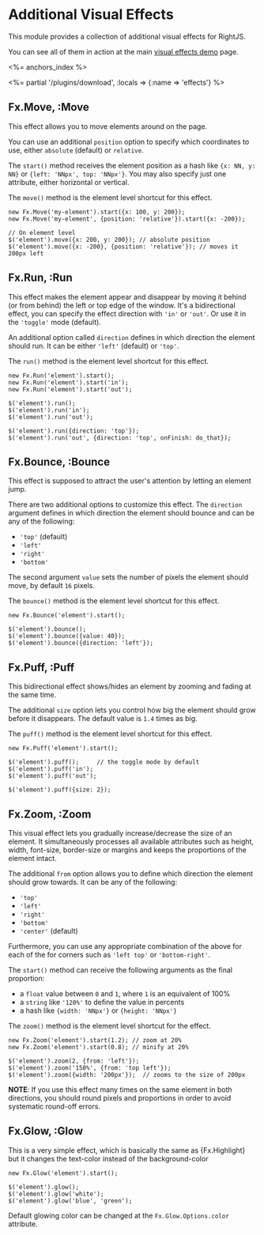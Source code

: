 # Additional Visual Effects

This module provides a collection of additional visual effects for RightJS.

You can see all of them in action at the main [visual effects demo](/fx-demo) page.

<%= anchors_index %>

<%= partial '/plugins/download', :locals => {:name => 'effects'} %>


## Fx.Move, :Move

This effect allows you to move elements around on the page.

You can use an additional `position` option to specify which coordinates to use,
either `absolute` (default) or `relative`.

The `start()` method receives the element position as a hash like `{x: NN, y: NN}`
or `{left: 'NNpx', top: 'NNpx'}`. You may also specify just one attribute, either
horizontal or vertical.

The `move()` method is the element level shortcut for this effect.

    new Fx.Move('my-element').start({x: 100, y: 200});
    new Fx.Move('my-element', {position: 'relative'}).start({x: -200});

    // On element level
    $('element').move({x: 200, y: 200}); // absolute position
    $('element').move({x: -200}, {position: 'relative'}); // moves it 200px left


## Fx.Run, :Run

This effect makes the element appear and disappear by moving it behind (or from behind) the left
or top edge of the window. It's a bidirectional effect, you can specify the effect direction with
`'in'` or `'out'`. Or use it in the `'toggle'` mode (default).

An additional option called `direction` defines in which direction the element should run. It
can be either `'left'` (default) or `'top'`.

The `run()` method is the element level shortcut for this effect.

    new Fx.Run('element').start();
    new Fx.Run('element').start('in');
    new Fx.Run('element').start('out');

    $('element').run();
    $('element').run('in');
    $('element').run('out');

    $('element').run({direction: 'top'});
    $('element').run('out', {direction: 'top', onFinish: do_that});


## Fx.Bounce, :Bounce

This effect is supposed to attract the user's attention by letting an element jump.

There are two additional options to customize this effect. The `direction` argument
defines in which direction the element should bounce and can be any of the following:

* `'top'` (default)
* `'left'`
* `'right'`
* `'bottom'`

The second argument `value` sets the number of pixels the element should move, by
default `16` pixels.

The `bounce()` method is the element level shortcut for this effect.

    new Fx.Bounce('element').start();

    $('element').bounce();
    $('element').bounce({value: 40});
    $('element').bounce({direction: 'left'});



## Fx.Puff, :Puff

This bidirectional effect shows/hides an element by zooming and fading at the same
time.

The additional `size` option lets you control how big the element should grow before
it disappears. The default value is `1.4` times as big.

The `puff()` method is the element level shortcut for this effect.

    new Fx.Puff('element').start();

    $('element').puff();     // the toggle mode by default
    $('element').puff('in');
    $('element').puff('out');

    $('element').puff({size: 2});


## Fx.Zoom, :Zoom

This visual effect lets you gradually increase/decrease the size of an element. It
simultaneously processes all available attributes such as height, width, font-size,
border-size or margins and keeps the proportions of the element intact.

The additional `from` option allows you to define which direction the element should
grow towards. It can be any of the following:

* `'top'`
* `'left'`
* `'right'`
* `'bottom'`
* `'center'` (default)

Furthermore, you can use any appropriate combination of the above for each of the for
corners such as `'left top'` or `'bottom-right'`.

The `start()` method can receive the following arguments as the final proportion:

* a `float` value between `0` and `1`, where `1` is an equivalent of 100%
* a `string` like `'120%'` to define the value in percents
* a hash like `{width: 'NNpx'}` or `{height: 'NNpx'}`

The `zoom()` method is the element level shortcut for the effect.

    new Fx.Zoom('element').start(1.2); // zoom at 20%
    new Fx.Zoom('element').start(0.8); // minify at 20%

    $('element').zoom(2, {from: 'left'});
    $('element').zoom('150%', {from: 'top left'});
    $('element').zoom({width: '200px'});  // zooms to the size of 200px

__NOTE__: If you use this effect many times on the same element in both directions, you
should round pixels and proportions in order to avoid systematic round-off errors.


## Fx.Glow, :Glow

This is a very simple effect, which is basically the same as {Fx.Highlight} but
it changes the text-color instead of the background-color

    new Fx.Glow('element').start();

    $('element').glow();
    $('element').glow('white');
    $('element').glow('blue', 'green');

Default glowing color can be changed at the `Fx.Glow.Options.color` attribute.

